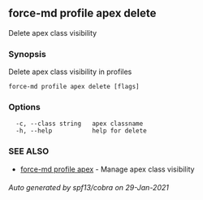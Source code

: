 ## force-md profile apex delete

Delete apex class visibility

### Synopsis

Delete apex class visibility in profiles

```
force-md profile apex delete [flags]
```

### Options

```
  -c, --class string   apex classname
  -h, --help           help for delete
```

### SEE ALSO

* [force-md profile apex](force-md_profile_apex.md)	 - Manage apex class visibility

###### Auto generated by spf13/cobra on 29-Jan-2021
